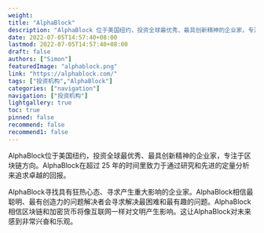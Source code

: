 ```yaml
---
weight: 
title: "AlphaBlock"
description: "AlphaBlock 位于美国纽约，投资全球最优秀、最具创新精神的企业家，专注于区块链方向"
date: 2022-07-05T14:57:40+08:00
lastmod: 2022-07-05T14:57:40+08:00
draft: false
authors: ["Simon"]
featuredImage: "alphablock.png"
link: "https://alphablock.com/"
tags: ["投资机构","AlphaBlock"]
categories: ["navigation"]
navigation: ["投资机构"]
lightgallery: true
toc: true
pinned: false
recommend: false
recommend1: false
---
```

AlphaBlock位于美国纽约，投资全球最优秀、最具创新精神的企业家，专注于区块链方向。AlphaBlock在超过 25 年的时间里致力于通过研究和先进的定量分析来追求卓越的回报。

AlphaBlock寻找具有狂热心态、寻求产生重大影响的企业家。AlphaBlock相信最聪明、最有创造力的问题解决者会寻求解决最困难和最有趣的问题。AlphaBlock相信区块链和加密货币将像互联网一样对文明产生影响。这让AlphaBlock对末来感到非常兴奋和乐观。